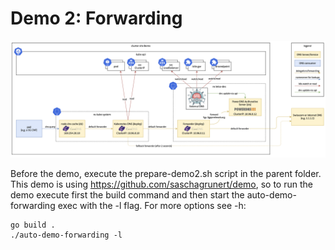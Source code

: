 # Demo 2: Forwarding

![single-cluster-dns-arch](single-cluster-dns-arch.png "Single Cluster DNS Architecture")

Before the demo, execute the prepare-demo2.sh script in the parent folder.
This demo is using https://github.com/saschagrunert/demo, so to run the demo execute first the build command and then start the auto-demo-forwarding exec with the -l flag. For more options see -h:

```
go build .
./auto-demo-forwarding -l
```
